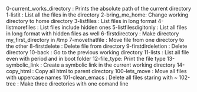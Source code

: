 0-current_works_directory : Prints the absolute path of the current directory
1-listit : List all the files in the directory
2-bring_me_home: Change working directory to home directory
3-listfiles : List files in long format
4-listmorefiles : List files include hidden ones
5-listfilesdigitonly : List all files in long format with hidden files as well
6-firstdirectory : Make directory my_first_directory in /tmp
7-movethatfile : Move file from one directory to the other
8-firstdelete : Delete file from directory
9-firstdirdeletion : Delete directory
10-back : Go to the previous working directory
11-lists : List all file even with period and in boot folder
12-file_type: Print the file type
13-symbolic_link : Create a symbolic link in the current working directory
14-copy_html : Copy all html to parent directory
100-lets_move : Move all files with uppercase names
101-clean_emacs : Delete all files staring with ~
102-tree : Make three directories with one comand line 

